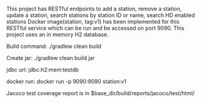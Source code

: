 
This project has RESTful endpoints to add a station, remove a station, update a station, search stations by station ID or name, search HD enabled stations
Docker image(station, tag:v1) has been implemented for this RESTful service which can be run and be accessed on port 9090.
This project uses an in  memory H2 database.

Build command: ./gradlew clean build

Create jar: ./gradlew clean build jar

jdbc url: jdbc:h2:mem:testdb

docker run: docker run -p 9090:9090 station:v1

Jacoco test coverage report is in $base_dir/build/reports/jacoco/test/html/
